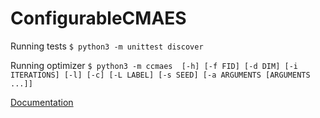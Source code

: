 # ConfigurableCMAES

Running tests
`$ python3 -m unittest discover`

Running optimizer
`$ python3 -m ccmaes  [-h] [-f FID] [-d DIM] [-i ITERATIONS] [-l] [-c] [-L LABEL]
                   [-s SEED] [-a ARGUMENTS [ARGUMENTS ...]]`


[Documentation](https://ccmaes.readthedocs.io/)